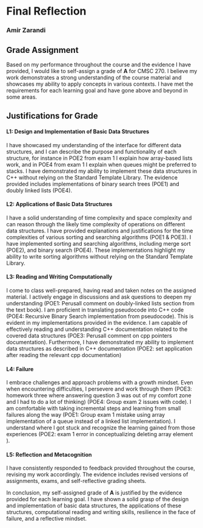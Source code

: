 # Final Reflection
### Amir Zarandi


## Grade Assignment

Based on my performance throughout the course and the evidence I have provided, I would like to self-assign a grade of **A** for CMSC 270. I believe my work demonstrates a strong understanding of the course material and showcases my ability to apply concepts in various contexts. I have met the requirements for each learning goal and have gone above and beyond in some areas.

## Justifications for Grade

#### L1: Design and Implementation of Basic Data Structures
I have showcased my understanding of the interface for different data structures, and I can describe the purpose and functionality of each structure, for instance in POE2 from exam 1 I explain how array-based lists work, and in POE4 from exam 1 I explain when queues might be preferred to stacks.
I have demonstrated my ability to implement these data structures in C++ without relying on the Standard Template Library. The evidence provided includes implementations of binary search trees (POE1) and doubly linked lists (POE4).

#### L2: Applications of Basic Data Structures
I have a solid understanding of time complexity and space complexity and can reason through the likely time complexity of operations on different data structures. I have provided explanations and justifications for the time complexities of various sorting and searching algorithms (POE1 & POE3).
I have implemented sorting and searching algorithms, including merge sort (POE2), and binary search (POE4). These implementations highlight my ability to write sorting algorithms without relying on the Standard Template Library.


#### L3: Reading and Writing Computationally
I come to class well-prepared, having read and taken notes on the assigned material. I actively engage in discussions and ask questions to deepen my understanding (POE1: Perusall comment on doubly-linked lists section from the text book).
I am proficient in translating pseudocode into C++ code (POE4: Recursive Binary Search implementation from pseudocode). This is evident in my implementations provided in the evidence.
I am capable of effectively reading and understanding C++ documentation related to the covered data structures (POE3: Perusall comment on cpp pointers documentation). Furthermore, I have demonstrated my ability to implement data structures as described in C++ documentation (POE2:  set application after reading the relevant cpp documentation) 

#### L4: Failure
I embrace challenges and approach problems with a growth mindset. Even when encountering difficulties, I persevere and work through them (POE3: homework three where answering question 3 was out of my comfort zone and I had to do a lot of thinking) (POE4: Group exam 2 issues with code).
I am comfortable with taking incremental steps and learning from small failures along the way (POE1: Group exam 1 mistake using array implementation of a queue instead of a linked list implementation).
I understand where I got stuck and recognize the learning gained from those experiences (POE2: exam 1 error in conceptualizing deleting array element ).

#### L5: Reflection and Metacognition
I have consistently responded to feedback provided throughout the course, revising my work accordingly. The evidence includes revised versions of assignments, exams, and self-reflective grading sheets.

In conclusion, my self-assigned grade of **A** is justified by the evidence provided for each learning goal. I have shown a solid grasp of the design and implementation of basic data structures, the applications of these structures, computational reading and writing skills, resilience in the face of failure, and a reflective mindset. 
